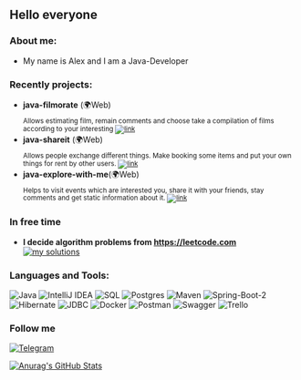 ## Hello everyone 

### About me:
* My name is Alex and I am a Java-Developer

### Recently projects:

* **java-filmorate** (🌍Web) \
<sub>Allows estimating film, remain comments and 
choose take a compilation of films according to your interesting [![link](https://img.shields.io/badge/-link-orange?style=?style=plastic&logo=appveyor&logo=)](https://github.com/AlexKlinkov/java-filmorate) </sub>
* **java-shareit** (🌍Web) \
<sub>Allows people exchange different things. 
Make booking some items and put your own things for rent 
by other users. [![link](https://img.shields.io/badge/-link-orange?style=?style=plastic&logo=appveyor&logo=)](https://github.com/AlexKlinkov/java-shareit) </sub>
* **java-explore-with-me**(🌍Web) \
<sub>Helps to visit events which are interested you, 
share it with your friends, stay comments and get static information about it. [![link](https://img.shields.io/badge/-link-orange?style=?style=plastic&logo=appveyor&logo=)](https://github.com/AlexKlinkov/java-explore-with-me) </sub>

### In free time
* **I decide algorithm problems from https://leetcode.com** \
[![my solutions](https://img.shields.io/badge/-MY_SOLUTIONS-blueviolet?style=?style=flat-square&logo=appveyor&logo=)](https://github.com/AlexKlinkov/leetcode)
### Languages and Tools:
![Java](https://img.shields.io/badge/-Java-red?style=for-the-badge&logo=oracle)
![IntelliJ IDEA](https://img.shields.io/badge/IntelliJIDEA-000000.svg?style=for-the-badge&logo=intellij-idea&logoColor=white)
![SQL](https://img.shields.io/badge/-SQL-ed?style=for-the-badge&logo=PostgreSql)
![Postgres](https://img.shields.io/badge/postgres-%23316192.svg?style=for-the-badge&logo=postgresql&logoColor=white)
![Maven](https://img.shields.io/badge/-Maven-pink?style=for-the-badge&logo=apacheMaven)
![Spring-Boot-2](https://img.shields.io/badge/spring_boot-%236DB33F.svg?style=for-the-badge&logo=spring&logoColor=white)
![Hibernate](https://img.shields.io/badge/-Hibernate-9cf?style=for-the-badge&logo=hibernate)
![JDBC](https://img.shields.io/badge/JDBC-F80000?style=for-the-badge&logo=oracle&logoColor=white)
![Docker](https://img.shields.io/badge/docker-%230db7ed.svg?style=for-the-badge&logo=docker&logoColor=white)
![Postman](https://img.shields.io/badge/Postman-FF6C37?style=for-the-badge&logo=postman&logoColor=white)
![Swagger](https://img.shields.io/badge/-Swagger-%23Clojure?style=for-the-badge&logo=swagger&logoColor=white)
![Trello](https://img.shields.io/badge/Trello-%23026AA7.svg?style=for-the-badge&logo=Trello&logoColor=white)

### Follow me
[![Telegram](https://img.shields.io/badge/-Telegram-blue?style=for-the-badge&logo=telegram)](https://t.me/Alex_Alex00)

[![Anurag's GitHub Stats](https://github-readme-stats.vercel.app/api?username=AlexKlinkov&show_icons=true&theme=radical)](https://github.com/anuraghazra/github-readme-stats)

